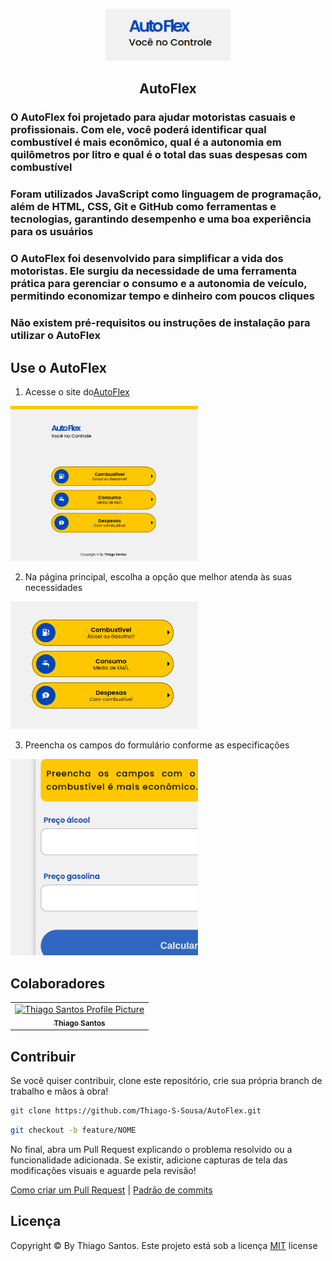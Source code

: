 <p align="center">
    <img src=".github/homeAutoFlex.png" width="200px">
</p>

<h2 align="center">
    AutoFlex
</h2>

### O AutoFlex foi projetado para ajudar motoristas casuais e profissionais. Com ele, você poderá identificar qual combustível é mais econômico, qual é a autonomia em quilômetros por litro e qual é o total das suas despesas com combustível

### Foram utilizados JavaScript como linguagem de programação, além de HTML, CSS, Git e GitHub como ferramentas e tecnologias, garantindo desempenho e uma boa experiência para os usuários

### O AutoFlex foi desenvolvido para simplificar a vida dos motoristas. Ele surgiu da necessidade de uma ferramenta prática para gerenciar o consumo e a autonomia de veículo, permitindo economizar tempo e dinheiro com poucos cliques

### Não existem pré-requisitos ou instruções de instalação para utilizar o AutoFlex

## Use o AutoFlex

1. Acesse o site do[AutoFlex](https://thiago-s-sousa.github.io/AutoFlex/)

<img src=".github/totalPage.png" width="300px" heigth="300px">

2. Na página principal, escolha a opção que melhor atenda às suas necessidades

<img src=".github/homePage.png" width="300px" heigth="300px">

3. Preencha os campos do formulário conforme as especificações

<img src=".github/formulario.png" width="300px" heigth="300px">

## Colaboradores

<table>
  <tr>
    <td align="center">
      <a href="#">
        <img src="https://avatars.githubusercontent.com/u/128821560?v=4" width="100px;" alt="Thiago Santos Profile Picture"/><br>
        <sub>
          <b>Thiago Santos</b>
        </sub>
      </a>
    </td>
  </tr>
</table>

## Contribuir

Se você quiser contribuir, clone este repositório, crie sua própria branch de trabalho e mãos à obra!

```bash
git clone https://github.com/Thiago-S-Sousa/AutoFlex.git
```

```bash
git checkout -b feature/NOME
```

No final, abra um Pull Request explicando o problema resolvido ou a funcionalidade adicionada. Se existir, adicione capturas de tela das modificações visuais e aguarde pela revisão!

[Como criar um Pull Request](https://www.atlassian.com/br/git/tutorials/making-a-pull-request) |
[Padrão de commits](https://gist.github.com/joshbuchea/6f47e86d2510bce28f8e7f42ae84c716)

## Licença

Copyright © By Thiago Santos. Este projeto está sob a licença [MIT](./../LICENSE) license
